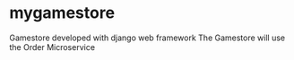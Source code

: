 # mygamestore
Gamestore developed with django web framework
The Gamestore will use the Order Microservice
